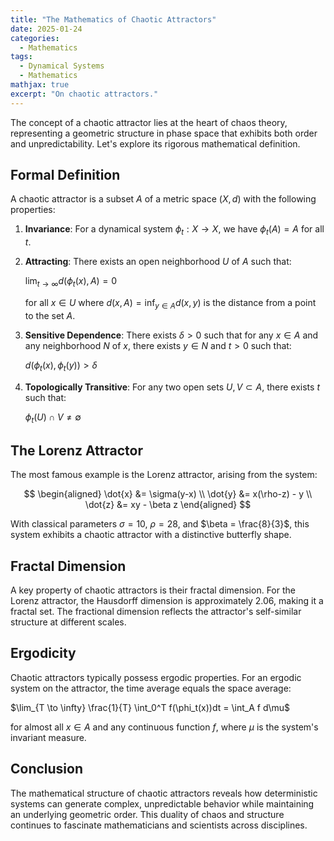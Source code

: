 ```yaml
---
title: "The Mathematics of Chaotic Attractors"
date: 2025-01-24
categories:
  - Mathematics
tags:
  - Dynamical Systems
  - Mathematics
mathjax: true
excerpt: "On chaotic attractors."
---
```


The concept of a chaotic attractor lies at the heart of chaos theory, representing a geometric structure in phase space that exhibits both order and unpredictability. Let's explore its rigorous mathematical definition.

## Formal Definition

A chaotic attractor is a subset $A$ of a metric space $(X,d)$ with the following properties:

1. **Invariance**: For a dynamical system $\phi_t: X \to X$, we have $\phi_t(A) = A$ for all $t$.

2. **Attracting**: There exists an open neighborhood $U$ of $A$ such that:

   $\lim_{t \to \infty} d(\phi_t(x), A) = 0$
   
   for all $x \in U$ where $d(x,A) = \inf_{y \in A} d(x,y)$ is the distance from a point to the set $A$.

3. **Sensitive Dependence**: There exists $\delta > 0$ such that for any $x \in A$ and any neighborhood $N$ of $x$, there exists $y \in N$ and $t > 0$ such that:

   $d(\phi_t(x), \phi_t(y)) > \delta$

4. **Topologically Transitive**: For any two open sets $U, V \subset A$, there exists $t$ such that:

   $\phi_t(U) \cap V \neq \emptyset$

## The Lorenz Attractor

The most famous example is the Lorenz attractor, arising from the system:

$$
\begin{aligned}
\dot{x} &= \sigma(y-x) \\
\dot{y} &= x(\rho-z) - y \\
\dot{z} &= xy - \beta z
\end{aligned}
$$

With classical parameters $\sigma = 10$, $\rho = 28$, and $\beta = \frac{8}{3}$, this system exhibits a chaotic attractor with a distinctive butterfly shape.

## Fractal Dimension

A key property of chaotic attractors is their fractal dimension. For the Lorenz attractor, the Hausdorff dimension is approximately 2.06, making it a fractal set. The fractional dimension reflects the attractor's self-similar structure at different scales.

## Ergodicity

Chaotic attractors typically possess ergodic properties. For an ergodic system on the attractor, the time average equals the space average:

$\lim_{T \to \infty} \frac{1}{T} \int_0^T f(\phi_t(x))dt = \int_A f d\mu$

for almost all $x \in A$ and any continuous function $f$, where $\mu$ is the system's invariant measure.

## Conclusion

The mathematical structure of chaotic attractors reveals how deterministic systems can generate complex, unpredictable behavior while maintaining an underlying geometric order. This duality of chaos and structure continues to fascinate mathematicians and scientists across disciplines.
